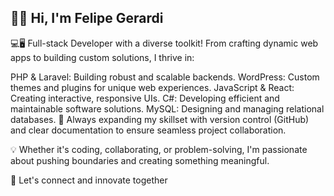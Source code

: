 ## 👋😁 Hi, I'm Felipe Gerardi

💻🖥️ Full-stack Developer with a diverse toolkit! From crafting dynamic web apps to building custom solutions, I thrive in:

PHP & Laravel: Building robust and scalable backends.
WordPress: Custom themes and plugins for unique web experiences.
JavaScript & React: Creating interactive, responsive UIs.
C#: Developing efficient and maintainable software solutions.
MySQL: Designing and managing relational databases.
🔧 Always expanding my skillset with version control (GitHub) and clear documentation to ensure seamless project collaboration.

💡 Whether it's coding, collaborating, or problem-solving, I'm passionate about pushing boundaries and creating something meaningful.

🚀 Let's connect and innovate together
